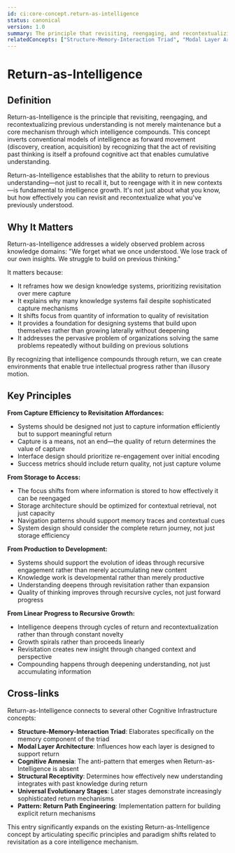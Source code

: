 ```yaml
---
id: ci:core-concept.return-as-intelligence
status: canonical
version: 1.0
summary: The principle that revisiting, reengaging, and recontextualizing previous understanding is not merely maintenance but a core mechanism through which intelligence compounds. Reframes knowledge systems from capture efficiency to revisitation affordances, storage to access, production to development, and linear progress to recursive growth.
relatedConcepts: ["Structure-Memory-Interaction Triad", "Modal Layer Architecture", "Cognitive Amnesia"]
---
```


# Return-as-Intelligence

## Definition

Return-as-Intelligence is the principle that revisiting, reengaging, and recontextualizing previous understanding is not merely maintenance but a core mechanism through which intelligence compounds. This concept inverts conventional models of intelligence as forward movement (discovery, creation, acquisition) by recognizing that the act of revisiting past thinking is itself a profound cognitive act that enables cumulative understanding.

Return-as-Intelligence establishes that the ability to return to previous understanding—not just to recall it, but to reengage with it in new contexts—is fundamental to intelligence growth. It's not just about what you know, but how effectively you can revisit and recontextualize what you've previously understood.

## Why It Matters

Return-as-Intelligence addresses a widely observed problem across knowledge domains: "We forget what we once understood. We lose track of our own insights. We struggle to build on previous thinking."

It matters because:

- It reframes how we design knowledge systems, prioritizing revisitation over mere capture
- It explains why many knowledge systems fail despite sophisticated capture mechanisms
- It shifts focus from quantity of information to quality of revisitation
- It provides a foundation for designing systems that build upon themselves rather than growing laterally without deepening
- It addresses the pervasive problem of organizations solving the same problems repeatedly without building on previous solutions

By recognizing that intelligence compounds through return, we can create environments that enable true intellectual progress rather than illusory motion.

## Key Principles

**From Capture Efficiency to Revisitation Affordances:**
- Systems should be designed not just to capture information efficiently but to support meaningful return
- Capture is a means, not an end—the quality of return determines the value of capture
- Interface design should prioritize re-engagement over initial encoding
- Success metrics should include return quality, not just capture volume

**From Storage to Access:**
- The focus shifts from where information is stored to how effectively it can be reengaged
- Storage architecture should be optimized for contextual retrieval, not just capacity
- Navigation patterns should support memory traces and contextual cues
- System design should consider the complete return journey, not just storage efficiency

**From Production to Development:**
- Systems should support the evolution of ideas through recursive engagement rather than merely accumulating new content
- Knowledge work is developmental rather than merely productive
- Understanding deepens through revisitation rather than expansion
- Quality of thinking improves through recursive cycles, not just forward progress

**From Linear Progress to Recursive Growth:**
- Intelligence deepens through cycles of return and recontextualization rather than through constant novelty
- Growth spirals rather than proceeds linearly
- Revisitation creates new insight through changed context and perspective
- Compounding happens through deepening understanding, not just accumulating information

## Cross-links

Return-as-Intelligence connects to several other Cognitive Infrastructure concepts:

- **Structure-Memory-Interaction Triad**: Elaborates specifically on the memory component of the triad
- **Modal Layer Architecture**: Influences how each layer is designed to support return
- **Cognitive Amnesia**: The anti-pattern that emerges when Return-as-Intelligence is absent
- **Structural Receptivity**: Determines how effectively new understanding integrates with past knowledge during return
- **Universal Evolutionary Stages**: Later stages demonstrate increasingly sophisticated return mechanisms
- **Pattern: Return Path Engineering**: Implementation pattern for building explicit return mechanisms

This entry significantly expands on the existing Return-as-Intelligence concept by articulating specific principles and paradigm shifts related to revisitation as a core intelligence mechanism.